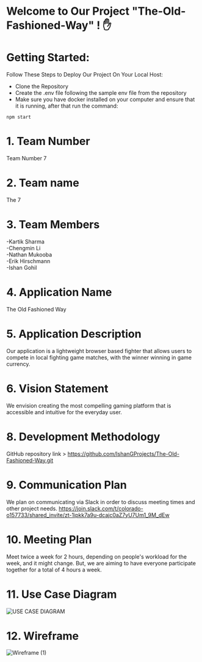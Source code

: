 # Welcome to Our Project "The-Old-Fashioned-Way" ! :hand:

# Getting Started:
Follow These Steps to Deploy Our Project On Your Local Host:

- Clone the Repository 
- Create the .env file following the sample env file from the repository
- Make sure you have docker installed on your computer and ensure that it is running, after that run the command:
```
npm start
```
  
  
# 1. Team Number
  Team Number 7
# 2. Team name
  The 7
# 3. Team Members
  -Kartik Sharma
  <br>
  -Chengmin Li
  <br>
  -Nathan Mukooba
  <br>
  -Erik Hirschmann
  <br>
  -Ishan Gohil
# 4. Application Name
The Old Fashioned Way
# 5. Application Description
Our application is a lightweight browser based fighter that allows users to compete in local fighting game matches, with the winner winning in game currency.
# 6. Vision Statement
We envision creating the most compelling gaming platform that is accessible and intuitive for the everyday user.
# 8. Development Methodology
GitHub repository link > https://github.com/IshanGProjects/The-Old-Fashioned-Way.git
# 9. Communication Plan
We plan on communicating via Slack in order to discuss meeting times and other project needs.
https://join.slack.com/t/colorado-o157733/shared_invite/zt-1ipkk7a9u-dcajc0aZ7yU7Um1_9M_dEw
# 10. Meeting Plan
Meet twice a week for 2 hours, depending on people's workload for the week, and it might change. But, we are aiming to have everyone participate together for a total of 4 hours a week.

# 11. Use Case Diagram
![USE CASE DIAGRAM](https://user-images.githubusercontent.com/86436938/199650119-06ab4d05-0fc5-4570-a33b-81f42f1fcaa1.png)
# 12. Wireframe
![Wireframe (1)](https://user-images.githubusercontent.com/86436938/199586806-bd0757b8-4c96-4aab-9b06-83378b629f6f.png)
